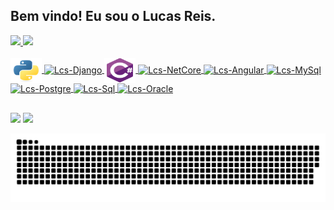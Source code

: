 ## Bem vindo! Eu sou o Lucas Reis. 

<div>
  <a href="https://github.com/lcsreis">
  <img height="135em" src="https://github-readme-stats.vercel.app/api?username=lcsreis&show_icons=true&theme=gotham&include_all_commits=true&count_private=true"/>
  <img height="135em" src="https://github-readme-stats.vercel.app/api/top-langs/?username=lcsreis&layout=compact&langs_count=7&theme=gotham"/>
</div>

<div style="display: inline_block"><br>
	<img align="center" alt="Lcs-Python" height="40" width="50" src="https://raw.githubusercontent.com/devicons/devicon/master/icons/python/python-original.svg">
	<img align="center" alt="Lcs-Django" height="40" width="50" src="https://cdn.jsdelivr.net/gh/devicons/devicon/icons/django/django-plain.svg">
	<img align="center" alt="Lcs-Csharp" height="40" width="50" src="https://raw.githubusercontent.com/devicons/devicon/master/icons/csharp/csharp-original.svg">
	<img align="center" alt="Lcs-NetCore" height="40" width="50" src="https://cdn.jsdelivr.net/gh/devicons/devicon/icons/dotnetcore/dotnetcore-original.svg">
	<img align="center" alt="Lcs-Angular" height="40" width="50" src="https://cdn.jsdelivr.net/gh/devicons/devicon/icons/angularjs/angularjs-original.svg" />
	<img align="center" alt="Lcs-MySql" height="40" width="50" src="https://cdn.jsdelivr.net/gh/devicons/devicon/icons/mysql/mysql-original-wordmark.svg">
	<img align="center" alt="Lcs-Postgre" height="40" width="50" src="https://cdn.jsdelivr.net/gh/devicons/devicon/icons/postgresql/postgresql-original-wordmark.svg">
         <img align="center" alt="Lcs-Sql" height="40" width="50" src="https://cdn.jsdelivr.net/gh/devicons/devicon/icons/microsoftsqlserver/microsoftsqlserver-plain.svg" />
         <img align="center" alt="Lcs-Oracle" height="40" width="50" src="https://cdn.jsdelivr.net/gh/devicons/devicon/icons/oracle/oracle-original.svg" /> 
</div>
  
##
 
<div> 
  <a href = "mailto:lucasreis.llrs@gmail.com"><img src="https://img.shields.io/badge/-Gmail-%23333?style=for-the-badge&logo=gmail&logoColor=white" target="_blank"></a>
  <a href="https://www.linkedin.com/in/lucas-reis-da-silva-aa034711a/" target="_blank"><img src="https://img.shields.io/badge/-LinkedIn-%230077B5?style=for-the-badge&logo=linkedin&logoColor=white" target="_blank"></a> 
 
  ![Snake animation](https://github.com/lcsreis/lcsreis/blob/output/github-contribution-grid-snake.svg)
 
</div>

